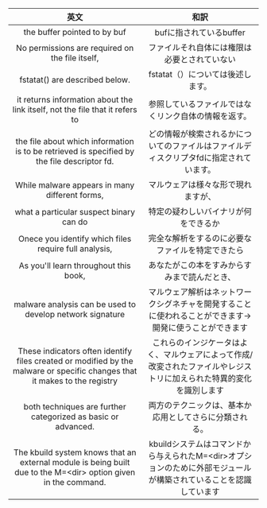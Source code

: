 |英文|和訳|
|:---:|:----:|
|the buffer pointed to by buf | bufに指されているbuffer|  
|No permissions are required on the file itself, | ファイルそれ自体には権限は必要とされていない|  
|fstatat() are described below. | fstatat（）については後述します。|  
|it returns information about the link itself, not the file that it refers to | 参照しているファイルではなくリンク自体の情報を返す。|
|the file about which information is to be retrieved is specified by the file descriptor fd. | どの情報が検索されるかについてのファイルはファイルディスクリプタfdに指定されています。|
| While malware appears in many different forms, | マルウェアは様々な形で現れますが、 |
| what a particular suspect binary can do | 特定の疑わしいバイナリが何をできるか |
| Onece you identify which files require full analysis, | 完全な解析をするのに必要なファイルを特定できたら |
| As you'll learn throughout this book, | あなたがこの本をすみからすみまで読んだとき、 |
| malware analysis can be used to develop network signature | マルウェア解析はネットワークシグネチャを開発することに使われることができます->開発に使うことができます |
| These indicators often identify files created or modified by the malware or specific changes that it makes to the registry | これらのインジケータはよく、マルウェアによって作成/改変されたファイルやレジストリに加えられた特異的変化を識別します |
| both techniques are further categorized as basic or advanced. | 両方のテクニックは、基本か応用としてさらに分類される。 |
| The kbuild system knows that an external module is being built due to the M=\<dir> option given in the command. | kbuildシステムはコマンドから与えられたM=\<dir>オプションのために外部モジュールが構築されていることを認識しています |
